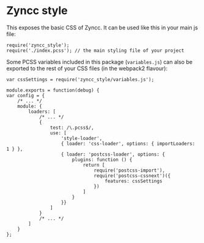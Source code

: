 # Zyncc style

This exposes the basic CSS of Zyncc. It can be used like this in your main js file:

    require('zyncc_style');
    require('./index.pcss'); // the main styling file of your project

Some PCSS variables included in this package (`variables.js`) can also be exported to the rest of your CSS files (in the webpack2 flavour):

    var cssSettings = require('zyncc_style/variables.js');
    
    module.exports = function(debug) {
    var config = {
        /* ... */
        module: {
            loaders: [
                /* ... */
                {
                    test: /\.pcss$/,
                    use: [
                        'style-loader',
                        { loader: 'css-loader', options: { importLoaders: 1 } },
                        { loader: 'postcss-loader', options: {
                            plugins: function () {
                                return [
                                    require('postcss-import'),
                                    require('postcss-cssnext')({
                                        features: cssSettings
                                    })
                                ]
                            }
                        }}
                    ]
                }
                /* ... */
            ]
        }
    };